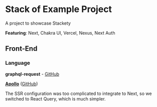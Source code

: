 # Stack of Example Project

A project to showcase Stackety

**Featuring**: Next, Chakra UI, Vercel, Nexus, Next Auth

## Front-End

### Language

**graphql-request** - [GitHub](<(https://www.google.com)>)

[**Apollo**](https://www.google.com) ([GitHub](<(https://www.google.com)>))

The SSR configuration was too complicated to integrate to Next, so we switched to React Query, which is much simpler.
